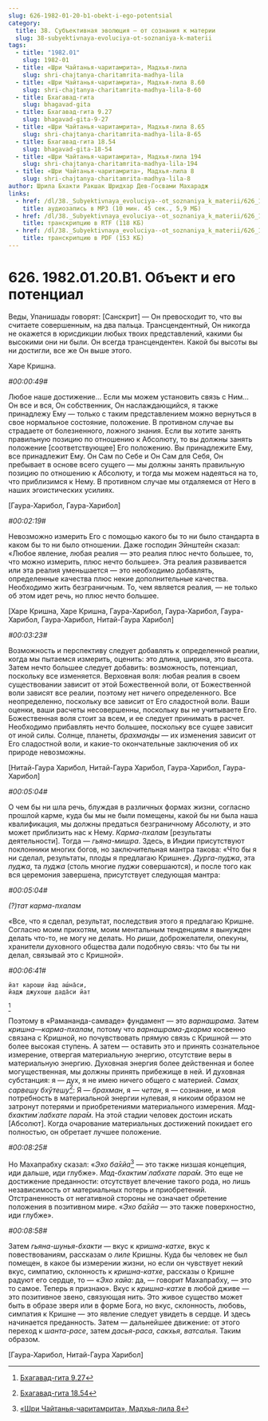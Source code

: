 ```yaml
---
slug: 626-1982-01-20-b1-obekt-i-ego-potentsial
category:
  title: 38. Субъективная эволюция — от сознания к материи
  slug: 38-subyektivnaya-evoluciya-ot-soznaniya-k-materii
tags:
  - title: "1982.01"
    slug: 1982-01
  - title: «Шри Чайтанья-чаритамрита», Мадхья-лила
    slug: shri-chajtanya-charitamrita-madhya-lila
  - title: «Шри Чайтанья-чаритамрита», Мадхья-лила 8.60
    slug: shri-chajtanya-charitamrita-madhya-lila-8-60
  - title: Бхагавад-гита
    slug: bhagavad-gita
  - title: Бхагавад-гита 9.27
    slug: bhagavad-gita-9-27
  - title: «Шри Чайтанья-чаритамрита», Мадхья-лила 8.65
    slug: shri-chajtanya-charitamrita-madhya-lila-8-65
  - title: Бхагавад-гита 18.54
    slug: bhagavad-gita-18-54
  - title: «Шри Чайтанья-чаритамрита», Мадхья-лила 194
    slug: shri-chajtanya-charitamrita-madhya-lila-194
  - title: «Шри Чайтанья-чаритамрита», Мадхья-лила 8
    slug: shri-chajtanya-charitamrita-madhya-lila-8
author: Шрила Бхакти Ракшак Шридхар Дев-Госвами Махарадж
links:
  - href: /dl/38._Subyektivnaya_evoluciya--ot_soznaniya_k_materii/626_1982.01.20.B1_SridharMj_Obyekt_i_ego_potencial.mp3
    title: аудиозапись в MP3 (10 мин. 45 сек., 5,9 МБ)
  - href: /dl/38._Subyektivnaya_evoluciya--ot_soznaniya_k_materii/626_1982.01.20.B1_SridharMj_Obyekt_i_ego_potencial.rtf
    title: транскрипцию в RTF (118 КБ)
  - href: /dl/38._Subyektivnaya_evoluciya--ot_soznaniya_k_materii/626_1982.01.20.B1_SridharMj_Obyekt_i_ego_potencial.pdf
    title: транскрипцию в PDF (153 КБ)
---
```


# 626. 1982.01.20.B1. Объект и его потенциал

Веды, Упанишады говорят: [Санскрит] — Он превосходит то, что вы считаете совершенным, на два пальца. Трансцендентный, Он никогда не окажется в юрисдикции любых твоих представлений, какими бы высокими они ни были. Он всегда трансцендентен. Какой бы высоты вы ни достигли, все же Он выше этого.

Харе Кришна.

*#00:00:49#*

Любое наше достижение… Если мы можем установить связь с Ним… Он все и вся, Он собственник, Он наслаждающийся, я также принадлежу Ему — только с таким представлением можно вернуться в свое нормальное состояние, положение. В противном случае вы страдаете от болезненного, ложного знания. Если вы хотите занять правильную позицию по отношению к Абсолюту, то вы должны занять положение [соответствующее] Его положению. Вы принадлежите Ему, все принадлежит Ему. Он Сам по Себе и Он Сам для Себя, Он пребывает в основе всего сущего — мы должны занять правильную позицию по отношению к Абсолюту, и тогда мы можем надеяться на то, что приблизимся к Нему. В противном случае мы отдаляемся от Него в наших эгоистических усилиях.

[Гаура-Харибол, Гаура-Харибол]

*#00:02:19#*

Невозможно измерить Его с помощью какого бы то ни было стандарта в каком бы то ни было отношении. Даже господин Эйнштейн сказал: «Любое явление, любая реалия — это реалия плюс нечто большее, то, что можно измерить, плюс нечто большее». Эта реалия развивается или эта реалия уменьшается — это необходимо добавлять, определенные качества плюс некие дополнительные качества. Необходимо жить безграничным. То, чем является реалия, — не только об этом идет речь, но плюс нечто большее.

[Харе Кришна, Харе Кришна, Гаура-Харибол, Гаура-Харибол, Гаура-Харибол, Гаура-Харибол, Нитай-Гаура Харибол]

*#00:03:23#*

Возможность и перспективу следует добавлять к определенной реалии, когда мы пытаемся измерить, оценить: это длина, ширина, это высота. Затем нечто большее следует добавить: возможность, потенциал, поскольку все изменяется. Верховная воля: любая реалия в своем существовании зависит от этой Божественной воли, от Божественной воли зависят все реалии, поэтому нет ничего определенного. Все неопределенно, поскольку все зависит от Его сладостной воли. Ваши оценки, ваши расчеты несовершенны, поскольку вы не учитываете Его. Божественная воля стоит за всем, и ее следует принимать в расчет. Необходимо прибавлять нечто большее, поскольку все сущее зависит от иной силы. Солнце, планеты, *брахманды* — их изменения зависит от Его сладостной воли, и какие-то окончательные заключения об их природе невозможны.

[Нитай-Гаура Харибол, Нитай-Гаура Харибол, Гаура-Харибол, Гаура-Харибол]

*#00:05:04#*

О чем бы ни шла речь, блуждая в различных формах жизни, согласно прошлой карме, куда бы мы не были помещены, какой бы ни была наша квалификация, мы должны предаться безграничному Абсолюту, и это может приблизить нас к Нему. *Карма-пхалам* [результаты деятельности]. Тогда — *гьяна-мишра*. Здесь, в Индии присутствуют поклонники многих богов, но заключительная мантра такова: «Что бы я ни сделал, результаты, плоды я предлагаю Кришне». *Дурга-пуджа*, эта *пуджа*, та *пуджа* (столь многие *пуджи* совершаются), и после того как вся церемония завершена, присутствует следующая мантра:

*#00:05:04#*

*(?)тат карма-пхалам*

«Все, что я сделал, результат, последствия этого я предлагаю Кришне. Согласно моим прихотям, моим ментальным тенденциям я вынужден делать что-то, не могу не делать. Но *риши*, доброжелатели, опекуны, хранители духовного общества дали подобную связь: что бы ты ни делал, связывай это с Кришной».

*#00:06:41#*

    йат карош̣и йад аш́на̄си,
    йадж джухош̣и дада̄си йат
[^_ftn1]

Поэтому в «Рамананда-самваде» фундамент — это *варнашрама.* Затем *кришна*—*карма-пхалам*, потому что *варнашрама-дхарма* косвенно связана с Кришной, но почувствовать прямую связь с Кришной — это более высокая ступень. А затем — оставить это и принять сознательное измерение, отвергая материальную энергию, отсутствие веры в материальную энергию. Духовная энергия более действенная и более могущественная, мы должны принять прибежище в ней. И духовная субстанция: я — дух, я не имею ничего общего с материей. *Самах̣ сарвеш̣у бхӯтеш̣у*[^_ftn2]: Я — *брахман*, я — *четан*, я — сознание, и моя потребность в материальной энергии нулевая, я никоим образом не затронут потерями и приобретениями материального измерения. *Мад-бхактим̇ лабхате пара̄м*. На этой стадии человек достоин искать [Абсолют]. Когда очарование материальных достижений покидает его полностью, он обретает лучшее положение.

*#00:08:25#*

Но Махапрабху сказал: «*Эхо ба̄хйа*[^_ftn3] — это также низшая концепция, иди дальше, иди глубже». *Мад-бхактим̇ лабхате пара̄м*. Это еще не достижение преданности: отсутствует влечение такого рода, но лишь независимость от материальных потерь и приобретений. Отстраненность от негативной стороны не означает обретение положения в позитивном мире. «*Эхо ба̄хйа* — это также поверхностно, иди глубже».

*#00:08:58#*

Затем *гьяна-шунья-бхакти* — вкус к *кришна-катхе*, вкус к повествованиям, рассказам о *лиле* Кришны. Куда бы человек не был помещен, в какое бы измерении жизни, но если он чувствует некий вкус, симпатию, склонность к *кришна-катхе*, рассказы о Кришне радуют его сердце, то — «*Эхо хайа*: да, — говорит Махапрабху, — это то самое. Теперь я признаю». Вкус к *кришна-катхе* в любой дживе — это позитивное звено, связующая нить. Это живое существо может быть в образе зверя или в форме Бога, но вкус, склонность, любовь, симпатия к Кришне — это явление следует увидеть в сердце. И здесь начинается преданность. Затем — дальнейшее движение: от этого переход к *шанта-расе*, затем *дасья-раса*, *сакхья*, *ватсалья*. Таким образом.

[Гаура-Харибол, Нитай-Гаура Харибол]



[^_ftn1]: [Бхагавад-гита 9.27](../notes/bhagavad-gita/bhagavad-gita-9-27.md)

[^_ftn2]: [Бхагавад-гита 18.54](../notes/bhagavad-gita/bhagavad-gita-18-54.md)

[^_ftn3]: [«Шри Чайтанья-чаритамрита», Мадхья-лила 8](../notes/shri-chajtanya-charitamrita-madhya-lila/shri-chajtanya-charitamrita-madhya-lila-8.md)
